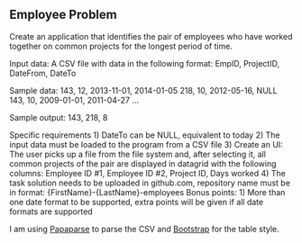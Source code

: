## Employee Problem

Create an application that identifies the pair of employees who have worked
together on common projects for the longest period of time.

Input data:
    A CSV file with data in the following format:
    EmpID, ProjectID, DateFrom, DateTo

Sample data:
    143, 12, 2013-11-01, 2014-01-05
    218, 10, 2012-05-16, NULL
    143, 10, 2009-01-01, 2011-04-27
    ...

Sample output:
    143, 218, 8

Specific requirements
    1) DateTo can be NULL, equivalent to today
    2) The input data must be loaded to the program from a CSV file
    3) Create an UI:
    The user picks up a file from the file system and, after selecting it, all common
    projects of the pair are displayed in datagrid with the following columns:
    Employee ID #1, Employee ID #2, Project ID, Days worked
    4) The task solution needs to be uploaded in github.com, repository name must be in
    format: {FirstName}-{LastName}-employees
Bonus points:
    1) More than one date format to be supported, extra points will be given if all date formats
    are supported

I am using [Papaparse](https://www.papaparse.com/) to parse the CSV and [Bootstrap](https://react-bootstrap.github.io/) for the table style.